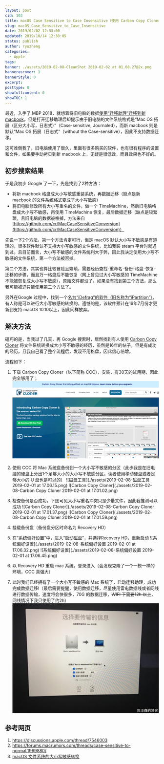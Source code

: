 ```yaml
---
layout: post
cid: 103
title: macOS Case Sensitive to Case Insensitive（使用 Carbon Copy Cloner）
slug: macOS_Case_Sensitive_to_Case_Insensitive
date: 2019/02/02 12:33:00
updated: 2019/10/14 12:38:05
status: publish
author: ryuzheng
categories: 
  - Apple
tags: 
banner: ./assets/2019-02-08-CleanShot 2019-02-02 at 01.08.27@2x.png
bannerascover: 1
bannerStyle: 0
excerpt: 
posttype: 0
showfullcontent: 0
showTOC: 1
---
```



最近，入手了 MBP 2018，就想着将旧电脑的数据[使用“迁移助理”迁移到新 macbook](https://support.apple.com/zh-cn/HT204350)，但是打开迁移助理后却提示由于旧电脑的文件系统格式是“Mac OS 拓展（区分大小写，日志式）”（Case-sensitive, Journaled），而新 macbook 则是默认“Mac OS 拓展（日志式”（without the Case-sensitive），因此不支持数据迁移。

这可难倒我了，旧电脑使用了很久，里面有很多购买的软件，也有很有程序的设置和文件，如果要手动拷贝到新 macbook 上，无疑是很低效，而且效果也不好的。

## 初步搜索结果

于是我初步 Google 了一下，先是找到了2种方法：

 - 将新 macbook 格盘成大小写敏感重装系统，再数据迁移（缺点是新 macbook 的文件系统格式变成了大小写敏感）
 - 将旧电脑修改所有大小写重名的文件，做一个 TimeMachine，然后旧电脑格盘成大小写不敏感，再使用 TimeMachine 恢复，最后数据迁移（缺点是较繁琐，且旧电脑的数据被格掉，方法来自 [https://github.com/cr/MacCaseSensitiveConversion](https://github.com/cr/MacCaseSensitiveConversion)）

先说一下2个方法，第一个方法肯定可行，但是 macOS 默认大小写不敏感是有道理的，很多软件默认不支持大小写敏感的文件系统，比如我装 steam 平台时就遇到过。且目前而言，大小写不敏感的文件系统利大于弊，因此我决定使用大小写不敏感的文件系统，第一个方法被否掉。
 
第二个方法，其实也算比较冒险且繁琐，需要经历查找-重命名-备份-格盘-恢复-迁移的步骤，而且万一格盘后不能恢复（网上曾见过大小写敏感的 TimeMachine 不能被恢复成大小写不敏感），原始文件都没了。如果没有找到第三个方法，那么我可能被迫只能使用第二个方法了。

另外在Google 过程中，找到一个[名为“iDefrag”的软件（旧名称为“iPartition”）](https://coriolis-systems.com/)，有人称是可以进行大小写敏感的转换的，遗憾的是，该软件预计在19年7月份才更新到支持 macOS 10.10以上，因此同样放弃。
 
## 解决方法
 
碰巧的是，当我过了几天，再 Google 搜索时，居然找到有人使用 [Carbon Copy Cloner](https://bombich.com/) 将文件系统转换成大小写不敏感的经历，虽然是16年的帖子，但是有成功的经历，且我自己看了整个流程后，发现不用格盘，因此信心倍增。
 
流程如下：
 
  1. 下载 Carbon Copy Cloner（以下简称 CCC），安装，有30天的试用期，因此完全够用了； 
   ![](./assets/2019-02-08-CleanShot%202019-02-02%20at%2001.08.27@2x.png)

  2. 使用 CCC 将 Mac 系统盘备份到一个大小写不敏感的分区（此步我是在旧电脑的硬盘上分出1个足够大小的大小写不敏感分区，读者使用移动硬盘或者足够大小的 U 盘也是可以的）
   ![磁盘工具](./assets/2019-02-08-磁盘工具 2019-02-01 at 17.06.15.png)
   ![Carbon Copy Cloner](./assets/2019-02-08-Carbon Copy Cloner 2019-02-01 at 17.01.02.png)

  3. 检查备份是否成功，下图可见大小写重名冲突只是少量文件，因此我推测可以成功
   ![Carbon Copy Cloner](./assets/2019-02-08-Carbon Copy Cloner 2019-02-01 at 17.01.37.png)
   ![Carbon Copy Cloner](./assets/2019-02-08-Carbon Copy Cloner 2019-02-01 at 17.01.59.png)

  4. 挂载备份盘（备份盘分区时命名为 Recovery HD）
  5. 在“系统偏好设置”中，进入“启动磁盘”，并选择Recovery HD，重新启动
   ![系统偏好设置](./assets/2019-02-08-系统偏好设置 2019-02-01 at 17.06.32.png)
   ![系统偏好设置](./assets/2019-02-08-系统偏好设置 2019-02-01 at 17.06.45.png)

  6. 以 Recovery HD 重启 mac 系统，登录进入（会发现克隆了一个一模一样的环境，CCC 真强大）
  7. 此时我们已经拥有了一个大小写不敏感的 Mac 系统了，启动迁移助理，成功完成数据迁移!（最后需要提醒，使用数据迁移，尽量使用雷电数据线或者网线进行数据传输，速度将会快很多，70G 的数据迁移，~~WIFI 下需要12h 以上~~，网线情况下我只使用了约2h）
   ![](./assets/2019-02-08-UNADJUSTEDNONRAW_thumb_9fb.jpg)


  ## 参考网页
   1. https://discussions.apple.com/thread/7546003
   2. https://forums.macrumors.com/threads/case-sensitive-to-normal.1969880/
   3. [macOS 文件系统的大小写敏感转换](https://twiceyuan.com/2018/12/11/MacCaseSensitiveConversion/)